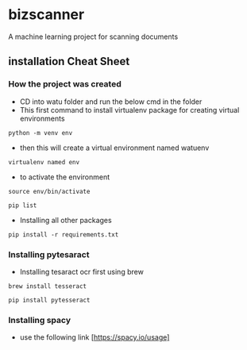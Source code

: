 # bizscanner
A machine learning project for scanning documents

## installation Cheat Sheet

### How the project was created
- CD into watu folder and run the below cmd in the folder
- This first command to install virtualenv package for creating virtual environments
```
python -m venv env
```
- then this will create a virtual environment named watuenv
```
virtualenv named env
```
- to activate the environment 
```
source env/bin/activate
```
```
pip list
```
- Installing all other packages 
```
pip install -r requirements.txt
```

### Installing pytesaract
- Installing tesaract ocr first using brew
```
brew install tesseract
```
```
pip install pytesseract
```

### Installing spacy
- use the following link [https://spacy.io/usage]
